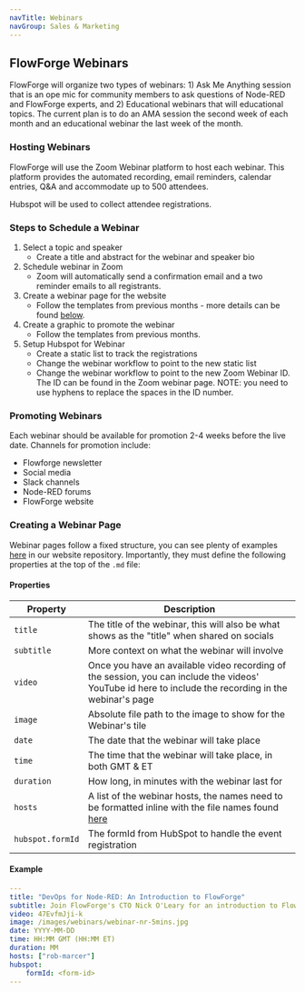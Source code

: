 ```yaml
---
navTitle: Webinars
navGroup: Sales & Marketing
---
```


## FlowForge Webinars

FlowForge will organize two types of webinars: 1) Ask Me Anything session that is an ope mic for community members to ask questions of Node-RED and FlowForge experts, and 2) Educational webinars that will educational topics. The current plan is to do an AMA session the second week of each month and an educational webinar the last week of the month.

### Hosting Webinars
FlowForge will use the Zoom Webinar platform to host each webinar. This platform provides the automated recording, email reminders, calendar entries, Q&A and accommodate up to 500 attendees.

Hubspot will be used to collect attendee registrations. 

### Steps to Schedule a Webinar

1. Select a topic and speaker
   * Create a title and abstract for the webinar and speaker bio
2. Schedule webinar in Zoom
   * Zoom will automatically send a confirmation email and a two reminder emails to all registrants.
3. Create a webinar page for the website
   * Follow the templates from previous months - more details can be found [below](#creating-a-webinar-page).
4. Create a graphic to promote the webinar
   * Follow the templates from previous months.
5. Setup Hubspot for Webinar
   * Create a static list to track the registrations
   * Change the webinar workflow to point to the new static list
   * Change the webinar workflow to point to the new Zoom Webinar ID.  The ID can be found in the Zoom webinar page. NOTE: you need to use hyphens to replace the spaces in the ID number.

### Promoting Webinars

Each webinar should be available for promotion 2-4 weeks before the live date. Channels for promotion include:
* Flowforge newsletter
* Social media
* Slack channels
* Node-RED forums
* FlowForge website

### Creating a Webinar Page

Webinar pages follow a fixed structure, you can see plenty of examples [here](https://github.com/flowforge/website/tree/main/src/webinars) in our website repository. Importantly, they must define the following properties at the top of the `.md` file:

#### Properties

| Property | Description
|-|-|
| `title` | The title of the webinar, this will also be what shows as the "title" when shared on socials
| `subtitle` | More context on what the webinar will involve
| `video` | Once you have an available video recording of the session, you can include the videos' YouTube id here to include the recording in the webinar's page
| `image` | Absolute file path to the image to show for the Webinar's tile
| `date` | The date that the webinar will take place
| `time` | The time that the webinar will take place, in both GMT & ET
| `duration` | How long, in minutes with the webinar last for
| `hosts` | A list of the webinar hosts, the names need to be formatted inline with the file names found [here](https://github.com/flowforge/website/tree/main/src/_data/team)
| `hubspot.formId` | The formId from HubSpot to handle the event registration

#### Example

```yml
---
title: "DevOps for Node-RED: An Introduction to FlowForge"
subtitle: Join FlowForge's CTO Nick O'Leary for an introduction to FlowForge and how it provides DevOps for Node-RED.
video: 47EvfmJji-k
image: /images/webinars/webinar-nr-5mins.jpg
date: YYYY-MM-DD
time: HH:MM GMT (HH:MM ET) 
duration: MM
hosts: ["rob-marcer"]
hubspot:
    formId: <form-id>
---
```

